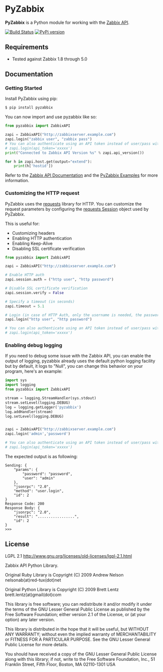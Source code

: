 # PyZabbix #

**PyZabbix** is a Python module for working with the [Zabbix API](https://www.zabbix.com/documentation/current/manual/api/reference).

[![Build Status](https://travis-ci.org/lukecyca/pyzabbix.png?branch=master)](https://travis-ci.org/lukecyca/pyzabbix)
[![PyPi version](https://img.shields.io/pypi/v/pyzabbix.svg)](https://pypi.python.org/pypi/pyzabbix/)

## Requirements
* Tested against Zabbix 1.8 through 5.0

## Documentation ##
### Getting Started

Install PyZabbix using pip:

```bash
$ pip install pyzabbix
```

You can now import and use pyzabbix like so:

```python
from pyzabbix import ZabbixAPI

zapi = ZabbixAPI("http://zabbixserver.example.com")
zapi.login("zabbix user", "zabbix pass")
# You can also authenticate using an API token instead of user/pass with Zabbix >= 5.4
# zapi.login(api_token='xxxxx')
print("Connected to Zabbix API Version %s" % zapi.api_version())

for h in zapi.host.get(output="extend"):
    print(h['hostid'])
```
Refer to the [Zabbix API Documentation](https://www.zabbix.com/documentation/current/manual/api/reference) and the [PyZabbix Examples](https://github.com/lukecyca/pyzabbix/tree/master/examples) for more information.

### Customizing the HTTP request
PyZabbix uses the [requests](https://requests.readthedocs.io/en/master/) library for HTTP. You can customize the request parameters by configuring the [requests Session](https://requests.readthedocs.io/en/master/user/advanced/#session-objects) object used by PyZabbix.

This is useful for:
* Customizing headers
* Enabling HTTP authentication
* Enabling Keep-Alive
* Disabling SSL certificate verification

```python
from pyzabbix import ZabbixAPI

zapi = ZabbixAPI("http://zabbixserver.example.com")

# Enable HTTP auth
zapi.session.auth = ("http user", "http password")

# Disable SSL certificate verification
zapi.session.verify = False

# Specify a timeout (in seconds)
zapi.timeout = 5.1

# Login (in case of HTTP Auth, only the username is needed, the password, if passed, will be ignored)
zapi.login("http user", "http password")

# You can also authenticate using an API token instead of user/pass with Zabbix >= 5.4
# zapi.login(api_token='xxxxx')
```

### Enabling debug logging
If you need to debug some issue with the Zabbix API, you can enable the output of logging, pyzabbix already uses the default python logging facility but by default, it logs to "Null", you can change this behavior on your program, here's an example:
```python
import sys
import logging
from pyzabbix import ZabbixAPI

stream = logging.StreamHandler(sys.stdout)
stream.setLevel(logging.DEBUG)
log = logging.getLogger('pyzabbix')
log.addHandler(stream)
log.setLevel(logging.DEBUG)


zapi = ZabbixAPI("http://zabbixserver.example.com")
zapi.login('admin','password')

# You can also authenticate using an API token instead of user/pass with Zabbix >= 5.4
# zapi.login(api_token='xxxxx')

```
The expected output is as following:

```
Sending: {
    "params": {
        "password": "password",
        "user": "admin"
    },
    "jsonrpc": "2.0",
    "method": "user.login",
    "id": 2
}
Response Code: 200
Response Body: {
    "jsonrpc": "2.0",
    "result": ".................",
    "id": 2
}
>>>
```

## License ##
LGPL 2.1   http://www.gnu.org/licenses/old-licenses/lgpl-2.1.html

Zabbix API Python Library.

Original Ruby Library is Copyright (C) 2009 Andrew Nelson nelsonab(at)red-tux(dot)net

Original Python Library is Copyright (C) 2009 Brett Lentz brett.lentz(at)gmail(dot)com

This library is free software; you can redistribute it and/or
modify it under the terms of the GNU Lesser General Public
License as published by the Free Software Foundation; either
version 2.1 of the License, or (at your option) any later version.

This library is distributed in the hope that it will be useful,
but WITHOUT ANY WARRANTY; without even the implied warranty of
MERCHANTABILITY or FITNESS FOR A PARTICULAR PURPOSE.  See the GNU
Lesser General Public License for more details.

You should have received a copy of the GNU Lesser General Public
License along with this library; if not, write to the Free Software
Foundation, Inc., 51 Franklin Street, Fifth Floor, Boston, MA  02110-1301  USA
